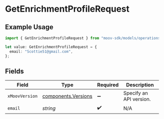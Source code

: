 # GetEnrichmentProfileRequest

## Example Usage

```typescript
import { GetEnrichmentProfileRequest } from "moov-sdk/models/operations";

let value: GetEnrichmentProfileRequest = {
  email: "Scottie51@gmail.com",
};
```

## Fields

| Field                                                      | Type                                                       | Required                                                   | Description                                                |
| ---------------------------------------------------------- | ---------------------------------------------------------- | ---------------------------------------------------------- | ---------------------------------------------------------- |
| `xMoovVersion`                                             | [components.Versions](../../models/components/versions.md) | :heavy_minus_sign:                                         | Specify an API version.                                    |
| `email`                                                    | *string*                                                   | :heavy_check_mark:                                         | N/A                                                        |